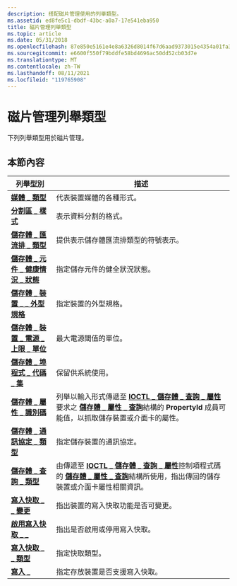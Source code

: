 ```yaml
---
description: 搭配磁片管理使用的列舉類型。
ms.assetid: ed8fe5c1-dbdf-43bc-a0a7-17e541eba950
title: 磁片管理列舉類型
ms.topic: article
ms.date: 05/31/2018
ms.openlocfilehash: 87e850e5161e4e8a6326d8014f67d6aad9373015e4354a01fa353087c6863a39
ms.sourcegitcommit: e6600f550f79bddfe58bd4696ac50dd52cb03d7e
ms.translationtype: MT
ms.contentlocale: zh-TW
ms.lasthandoff: 08/11/2021
ms.locfileid: "119765908"
---
```

# <a name="disk-management-enumeration-types"></a>磁片管理列舉類型

下列列舉類型用於磁片管理。

## <a name="in-this-section"></a>本節內容



| 列舉型別                                                                              | 描述                                                                                                                                                                                                                                                                                                          |
|------------------------------------------------------------------------------------------|----------------------------------------------------------------------------------------------------------------------------------------------------------------------------------------------------------------------------------------------------------------------------------------------------------------------|
| [**媒體 \_ 類型**](/windows/win32/api/winioctl/ne-winioctl-media_type)<br/>                                         | 代表裝置媒體的各種形式。<br/>                                                                                                                                                                                                                                                             |
| [**分割區 \_ 樣式**](/windows/win32/api/winioctl/ne-winioctl-partition_style)<br/>                               | 表示資料分割的格式。<br/>                                                                                                                                                                                                                                                                     |
| [**儲存體 \_ 匯流排 \_ 類型**](/windows/win32/api/winioctl/ne-winioctl-storage_bus_type)<br/>                                | 提供表示儲存體匯流排類型的符號表示。<br/>                                                                                                                                                                                                                                              |
| [**儲存體 \_ 元件 \_ 健康情況 \_ 狀態**](/windows/desktop/api/WinIoCtl/ne-winioctl-storage_component_health_status)<br/> | 指定儲存元件的健全狀況狀態。<br/>                                                                                                                                                                                                                                                       |
| [**儲存體 \_ 裝置 \_ \_ 外型規格**](/windows/desktop/api/WinIoCtl/ne-winioctl-storage_device_form_factor)<br/>           | 指定裝置的外型規格。<br/>                                                                                                                                                                                                                                                                    |
| [**儲存體 \_ 裝置 \_ 電源 \_ 上限 \_ 單位**](/windows/desktop/api/winioctl/ne-winioctl-storage_device_power_cap_units)<br/>  | 最大電源閾值的單位。<br/>                                                                                                                                                                                                                                                                 |
| [**儲存體 \_ 埠程式 \_ 代碼 \_ 集**](/windows/win32/api/winioctl/ne-winioctl-storage_port_code_set)<br/>                     | 保留供系統使用。 <br/>                                                                                                                                                                                                                                                                                 |
| [**儲存體 \_ 屬性 \_ 識別碼**](/windows/win32/api/winioctl/ne-winioctl-storage_property_id)<br/>                          | 列舉以輸入形式傳遞至 [**IOCTL \_ 儲存體 \_ 查詢 \_ 屬性**](/windows/desktop/api/WinIoCtl/ni-winioctl-ioctl_storage_query_property)要求之 [**儲存體 \_ 屬性 \_ 查詢**](/windows/desktop/api/WinIoCtl/ns-winioctl-storage_property_query)結構的 **PropertyId** 成員可能值，以抓取儲存裝置或介面卡的屬性。<br/> |
| [**儲存體 \_ 通訊協定 \_ 類型**](/windows/desktop/api/WinIoCtl/ne-winioctl-storage_protocol_type)<br/>                      | 指定儲存裝置的通訊協定。<br/>                                                                                                                                                                                                                                                               |
| [**儲存體 \_ 查詢 \_ 類型**](/windows/desktop/api/WinIoCtl/ne-winioctl-storage_query_type)<br/>                            | 由傳遞至 [**IOCTL \_ 儲存體 \_ 查詢 \_ 屬性**](/windows/desktop/api/WinIoCtl/ni-winioctl-ioctl_storage_query_property)控制項程式碼的 [**儲存體 \_ 屬性 \_ 查詢**](/windows/desktop/api/WinIoCtl/ns-winioctl-storage_property_query)結構所使用，指出傳回的儲存裝置或介面卡屬性相關資訊。<br/>                             |
| [**寫入快取 \_ \_ 變更**](/windows/win32/api/winioctl/ne-winioctl-write_cache_change)<br/>                            | 指出裝置的寫入快取功能是否可變更。<br/>                                                                                                                                                                                                                                    |
| [**啟用寫入快取 \_ \_**](/windows/win32/api/winioctl/ne-winioctl-write_cache_enable)<br/>                            | 指出是否啟用或停用寫入快取。<br/>                                                                                                                                                                                                                                                 |
| [**寫入快取 \_ \_ 類型**](/windows/win32/api/winioctl/ne-winioctl-write_cache_type)<br/>                                | 指定快取類型。<br/>                                                                                                                                                                                                                                                                                 |
| [**寫入 \_**](/windows/win32/api/winioctl/ne-winioctl-write_through)<br/>                                       | 指定存放裝置是否支援寫入快取。<br/>                                                                                                                                                                                                                                        |



 

 


